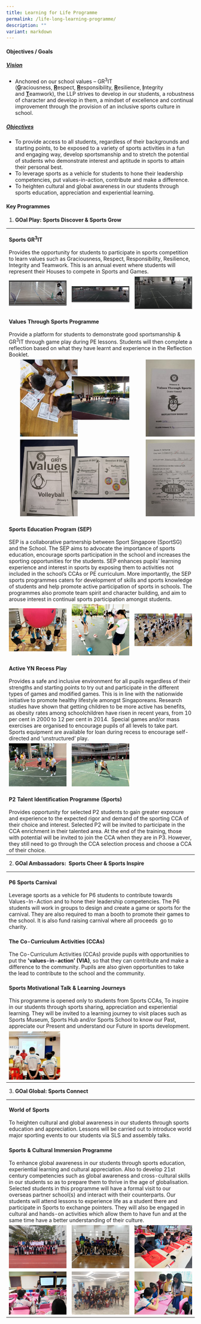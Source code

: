 ```yaml
---
title: Learning for Life Programme
permalink: /life-long-learning-programme/
description: ""
variant: markdown
---
```

#### Objectives / Goals

<h5><u> Vision </u></h5>

*   Anchored on our school values – GR<sup>3</sup>IT (<b><u>G</u></b>raciousness,&nbsp;<b><u>R</u></b>espect,&nbsp;<b><u>R</u></b>esponsibility,&nbsp;<b><u>R</u></b>esilience,&nbsp;<b><u>I</u></b>ntegrity and&nbsp;<b><u>T</u></b>eamwork), the LLP strives to develop in our students, a robustness of character and develop in them, a mindset of excellence and continual improvement through the provision of an inclusive sports culture in school.

<h5><u> Objectives </u></h5>
	
*   To provide access to all students, regardless of their backgrounds and starting points, to be exposed to a variety of sports activities in a fun and engaging way, develop sportsmanship and to stretch the potential of students who demonstrate interest and aptitude in sports to attain their personal best.
*   To leverage sports as a vehicle for students to hone their leadership competencies, put values-in-action, contribute and make a difference.
*   To heighten cultural and global awareness in our students through sports education, appreciation and experiential learning.

#### Key Programmes

1. **GOal Play: Sports Discover &amp; Sports Grow**

<table>
	<tbody><tr>
		<td colspan="3">
			<br><b>Sports GR<sup>3</sup>IT</b><br><br>
			Provides the opportunity for students to participate in sports competition to learn values such as Graciousness, Respect, Responsibility, Resilience, Integrity and Teamwork. This is an annual event where students will represent their Houses to compete in Sports and Games.
		</td>
	</tr>
	<tr>
		<td width="30%">
			<img src="/images/Throwing-300x169.jpg">
		</td>
		<td width="30%">
			<img src="/images/Frisbee-Throwing-300x169.jpg">
		</td>
		<td width="30%">
			<img src="/images/Floorball-shooting-300x169.jpg">
		</td>
	</tr>
	<tr>
		<td colspan="3">
			<br><b>Values Through Sports Programme</b><br><br>
			Provide a platform for students to demonstrate good sportsmanship &amp; GR<sup>3</sup>IT through game play during PE lessons. Students will then complete a reflection based on what they have learnt and experience in the Reflection Booklet.
		</td>
	</tr>
	<tr>
		<td>
			<img src="/images/Reflection-Time-225x300.jpg" style="padding:0px 30px 0px 30px">
		</td>
		<td>
			<img src="/images/P4_VTS_Integity_Floorball-1024x768.jpg">
		</td>
		<td>
			<img src="/images/Picture4-225x300.jpg" style="padding:0px 30px 0px 30px">
		</td>
	</tr>
	<tr>
		<td>
			<img src="/images/Picture2.jpg" style="padding:0px 30px 0px 30px">
		</td>
		<td>
			<img src="/images/Picture1.jpg">
		</td>
		<td>
			<img src="/images/Picture3.jpg" style="padding:0px 30px 0px 30px">
		</td>
	</tr>
	<tr>
		<td colspan="3">
			<br><b>Sports Education Program (SEP)</b> <br><br>
			SEP is a collaborative partnership between Sport Singapore (SportSG) and the School. The SEP aims to advocate the importance of sports education, encourage sports participation in the school and increases the sporting opportunities for the students. SEP enhances pupils’ learning experience and interest in sports by exposing them to activities not included in the school’s CCAs or PE curriculum. More importantly, the SEP sports programmes caters for development of skills and sports knowledge of students and help promote active participation of sports in schools. The programmes also promote team spirit and character building, and aim to arouse interest in continual sports participation amongst students.
		</td>
	</tr>
	<tr>
		<td>
			<img src="/images/IMG-20220412-Kinball-300x225.jpg">
		</td>
		<td>
			<img src="/images/IMG-20220419-A_Scoocer-300x268.jpg">
		</td>
		<td>
			<img src="/images/Wushu-300x169.jpg">
		</td>
	</tr>
	<tr>
		<td colspan="3">
			<br><b>Active YN Recess Play</b><br><br>
			Provides a safe and inclusive environment for all pupils regardless of their strengths and starting points to try out and participate in the different types of games and modified games. This is in line with the nationwide initiative to promote healthy lifestyle amongst Singaporeans. Research studies have shown that getting children to be more active has benefits, as obesity rates among schoolchildren have risen in recent years, from 10 per cent in 2000 to 12 per cent in 2014.&nbsp; Special games and/or mass exercises are organised to encourage pupils of all levels to take part. Sports equipment are available for loan during recess to encourage self-directed and ‘unstructured’ play.
		</td>
	</tr>
	<tr>
		<td>
			<img src="/images/IMG-20220308-Recess-Play-300x225.jpg">
		</td>
		<td>
			<img src="/images/IMG20210413Recess-Play-300x225.jpg">
		</td>
		<td></td>
	</tr>
	<tr>
		<td colspan="3">
			<br><b>P2 Talent Identification Programme (Sports)</b><br><br>
			Provides opportunity for selected P2 students to gain greater exposure and experience to the expected rigor and demand of the sporting CCA of their choice and interest. Selected P2 will be invited to participate in the CCA enrichment in their talented area. At the end of the training, those with potential will be invited to join the CCA when they are in P3. However, they still need to go through the CCA selection process and choose a CCA of their choice.
		</td>
	</tr>
</tbody></table>

2. **GOal Ambassadors:&nbsp; Sports Cheer &amp; Sports Inspire**

<table>
	<tbody><tr>
		<td colspan="3">
			<br><b>P6 Sports Carnival</b><br><br>
			Leverage sports as a vehicle for P6 students to contribute towards Values-In-Action and to hone their leadership competencies. The P6 students will work in groups to design and create a game or sports for the carnival. They are also required to man a booth to promote their games to the school. It is also fund raising carnival where all proceeds&nbsp; go to charity.
		</td>
	</tr>
	<tr>
		<td colspan="3">
			<br><b>The Co-Curriculum Activities (CCAs)</b><br><br>
			The Co-Curriculum Activities (CCAs) provide pupils with opportunities to put the <b>'values-in-action’ (VIA)</b>, so that they can contribute and make a difference to the community. Pupils are also given opportunities to take the lead to contribute to the school and the community.
		</td>
	</tr>
	<tr>
		<td colspan="3">
			<br><b>Sports Motivational Talk &amp; Learning Journeys</b><br><br>
			This programme is opened only to students from Sports CCAs, To inspire in our students through sports sharing, appreciation and experiential learning. They will be invited to a learning journey to visit places such as Sports Museum, Sports Hub and/or Sports School to know our Past, appreciate our Present and understand our Future in sports development.
		</td>
	</tr>
	<tr>
		<td width="30%">
			<img src="/images/Motivational-Talk-300x283.jpg">
		</td>
		<td></td>
		<td></td>
	</tr>
</tbody></table>

3. **GOal Global: Sports Connect**

<table>
	<tbody><tr>
		<td colspan="3">
			<br><b>World of Sports</b><br><br>
			To heighten cultural and global awareness in our students through sports education and appreciation. Lessons will be carried out to introduce world major sporting events to our students via SLS and assembly talks.
		</td>
	</tr>
	<tr>
		<td colspan="3">
			<br><b>Sports &amp; Cultural Immersion Programme</b><br><br>
			To enhance global awareness in our students through sports education, experiential learning and cultural appreciation. Also to develop 21st century competencies such as global awareness and cross-cultural skills in our students so as to prepare them to thrive in the age of globalisation. Selected students in this programme will have a formal visit to our overseas partner school(s) and interact with their counterparts. Our students will attend lessons to experience life as a student there and participate in Sports to exchange pointers. They will also be engaged in cultural and hands-on activities which allow them to have fun and at the same time have a better understanding of their culture.
		</td>
	</tr>
	<tr>
		<td width="30%">
			<img src="/images/IMG_20181108_105535-1024x768.jpg">
		</td>
		<td width="30%">
			<img src="/images/IMG_20181108_112447-300x225.jpg">
		</td>
		<td width="30%">
			<img src="/images/IMG_20181109_095450-1024x768.jpg">
		</td>
	</tr>
	<tr>
		<td>
			<img src="/images/Classroom-Lesson-300x225.jpg">
		</td>
		<td>
			<img src="/images/Global-India-International-School-1024x768.jpg">
		</td>
		<td>
			<img src="/images/Group-Discussion-1024x768.jpg">
		</td>
	</tr>
	</tbody></table>